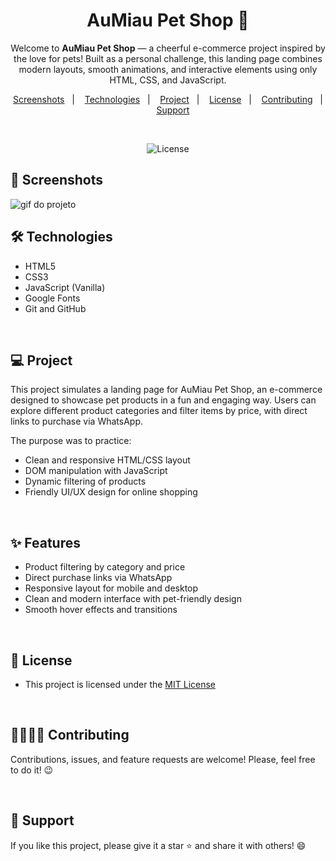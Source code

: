 <h1 align="center"> AuMiau Pet Shop 🐾 </h1> 

<p align="center">
    Welcome to <strong>AuMiau Pet Shop</strong> — a cheerful e-commerce project inspired by the love for pets! Built as a personal challenge, this landing page combines modern layouts, smooth animations, and interactive elements using only HTML, CSS, and JavaScript.
</p>

<p align="center">  
  <a href="#-screenshots">Screenshots</a>&nbsp;&nbsp;&nbsp;|&nbsp;&nbsp;&nbsp;
  <a href="#-technologies">Technologies</a>&nbsp;&nbsp;&nbsp;|&nbsp;&nbsp;&nbsp;
  <a href="#-project">Project</a>&nbsp;&nbsp;&nbsp;|&nbsp;&nbsp;&nbsp;
  <a href="#-license">License</a>&nbsp;&nbsp;&nbsp;|&nbsp;&nbsp;&nbsp;
  <a href="#-contributing">Contributing</a>&nbsp;&nbsp;&nbsp;|&nbsp;&nbsp;&nbsp;
  <a href="#support">Support</a>  
</p>

<br>

<p align="center">
  <img alt="License" src="https://img.shields.io/static/v1?label=license&message=MIT&color=c920c9&labelColor=000000">
</p>

## 📸 Screenshots

<img src=".github/gif-do-projeto.gif" alt="gif do projeto">

<br>

## 🛠 Technologies

- HTML5  
- CSS3  
- JavaScript (Vanilla)  
- Google Fonts   
- Git and GitHub

<br>

## 💻 Project

This project simulates a landing page for AuMiau Pet Shop, an e-commerce designed to showcase pet products in a fun and engaging way. Users can explore different product categories and filter items by price, with direct links to purchase via WhatsApp.

The purpose was to practice:

* Clean and responsive HTML/CSS layout
* DOM manipulation with JavaScript
* Dynamic filtering of products
* Friendly UI/UX design for online shopping

<br>

## ✨ Features

* Product filtering by category and price
* Direct purchase links via WhatsApp
* Responsive layout for mobile and desktop
* Clean and modern interface with pet-friendly design
* Smooth hover effects and transitions

<br>

## 📜 License

* This project is licensed under the [MIT License](https://choosealicense.com/licenses/mit/)

<br>

## 🫱🏻‍🫲🏻 Contributing
<p> Contributions, issues, and feature requests are welcome! Please, feel free to do it! 😉 </p>

<br>

## 🌟 Support
<p> If you like this project, please give it a star ⭐ and share it with others! 😄 </p>
